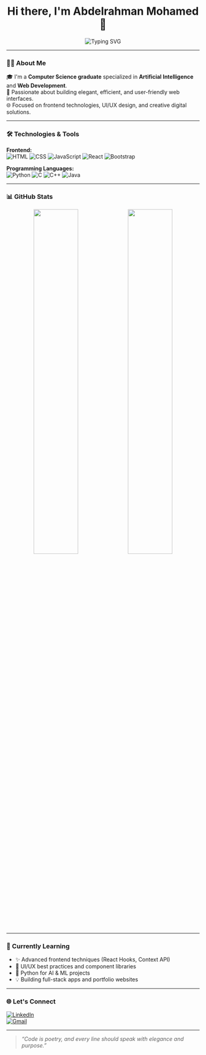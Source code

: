 <!-- Elegant GitHub Profile README for Abdelrahman Mohamed -->

<h1 align="center">Hi there, I'm Abdelrahman Mohamed 👋</h1>

<p align="center">
  <img src="https://readme-typing-svg.demolab.com?font=Fira+Code&duration=2500&pause=1000&color=2A73C2&center=true&vCenter=true&width=450&lines=Frontend+Web+Developer;AI+Enthusiast;Computer+Science+Graduate" alt="Typing SVG" />
</p>

---

### 👨‍🎓 About Me

🎓 I'm a **Computer Science graduate** specialized in **Artificial Intelligence** and **Web Development**.  
🎯 Passionate about building elegant, efficient, and user-friendly web interfaces.  
🌐 Focused on frontend technologies, UI/UX design, and creative digital solutions.

---

### 🛠️ Technologies & Tools

**Frontend:**  
![HTML](https://img.shields.io/badge/-HTML5-E34F26?style=for-the-badge&logo=html5&logoColor=white)
![CSS](https://img.shields.io/badge/-CSS3-1572B6?style=for-the-badge&logo=css3&logoColor=white)
![JavaScript](https://img.shields.io/badge/-JavaScript-F7DF1E?style=for-the-badge&logo=javascript&logoColor=black)
![React](https://img.shields.io/badge/-React-61DAFB?style=for-the-badge&logo=react&logoColor=black)
![Bootstrap](https://img.shields.io/badge/-Bootstrap-563D7C?style=for-the-badge&logo=bootstrap&logoColor=white)

**Programming Languages:**  
![Python](https://img.shields.io/badge/-Python-3776AB?style=for-the-badge&logo=python&logoColor=white)
![C](https://img.shields.io/badge/-C-00599C?style=for-the-badge&logo=c&logoColor=white)
![C++](https://img.shields.io/badge/-C++-00599C?style=for-the-badge&logo=c%2B%2B&logoColor=white)
![Java](https://img.shields.io/badge/-Java-007396?style=for-the-badge&logo=java&logoColor=white)

---

### 📊 GitHub Stats

<p align="center">
  <img src="https://github-readme-stats.vercel.app/api?username=abdelrahmanmohamed213&show_icons=true&theme=dracula&hide_border=true" width="48%" />
  <img src="https://github-readme-stats.vercel.app/api/top-langs/?username=abdelrahmanmohamed213&layout=compact&theme=dracula&hide_border=true" width="48%" />
</p>

---

### 🧠 Currently Learning

- ✨ Advanced frontend techniques (React Hooks, Context API)
- 🎨 UI/UX best practices and component libraries
- 🤖 Python for AI & ML projects
- 💡 Building full-stack apps and portfolio websites

---

### 🌐 Let's Connect

[![LinkedIn](https://img.shields.io/badge/-LinkedIn-0A66C2?style=for-the-badge&logo=linkedin&logoColor=white)](https://www.linkedin.com/in/abdelrahman-mohamed-445668313/)  
[![Gmail](https://img.shields.io/badge/-abdelrahmanmohamed213@gmail.com-D14836?style=for-the-badge&logo=gmail&logoColor=white)](mailto:abdelrahmanmohamed213@gmail.com)

---

> _“Code is poetry, and every line should speak with elegance and purpose.”_

<!-- Optional Snake animation if enabled -->
<!-- ![Snake animation](https://github.com/abdelrahmanmohamed213/abdelrahmanmohamed213/blob/output/github-contribution-grid-snake.svg) -->
